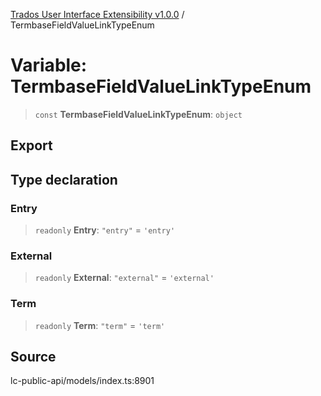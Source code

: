 [Trados User Interface Extensibility v1.0.0](../wiki/globals) / TermbaseFieldValueLinkTypeEnum

# Variable: TermbaseFieldValueLinkTypeEnum

> `const` **TermbaseFieldValueLinkTypeEnum**: `object`

## Export

## Type declaration

### Entry

> `readonly` **Entry**: `"entry"` = `'entry'`

### External

> `readonly` **External**: `"external"` = `'external'`

### Term

> `readonly` **Term**: `"term"` = `'term'`

## Source

lc-public-api/models/index.ts:8901
